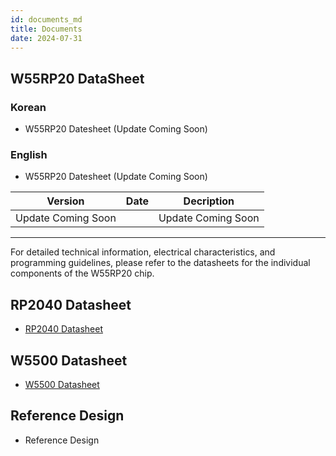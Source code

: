 ```yaml
---
id: documents_md
title: Documents
date: 2024-07-31
---
```


## W55RP20 DataSheet

### Korean
- W55RP20 Datesheet (Update Coming Soon)

### English
- W55RP20 Datesheet (Update Coming Soon)

| Version | Date      | Decription                                                                                                               |
| ------- | --------- | ------------------------------------------------------------------------------------------------------------------------ |
| Update Coming Soon |  | Update Coming Soon                                                                                                         |

-------------------
For detailed technical information, electrical characteristics, and programming guidelines, please refer to the datasheets for the individual components of the W55RP20 chip.
## RP2040 Datasheet
- [RP2040 Datasheet](https://www.raspberrypi.com/documentation/microcontrollers/rp2040.html#documentation)

## W5500 Datasheet
- [W5500 Datasheet](https://docs.wiznet.io/Product/iEthernet/W5500/datasheet)



## Reference Design
  - Reference Design



